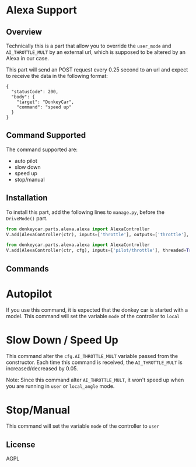 # Alexa Support
## Overview
Technically this is a part that allow you to override the `user_mode` and `AI_THROTTLE_MULT` by an external url, which is supposed to be altered by an Alexa in our case.

This part will send an POST request every 0.25 second to an url and expect to receive the data in the following format:

```
{
  "statusCode": 200,
  "body": {
    "target": "DonkeyCar",
    "command": "speed up"
  }
}
```

## Command Supported
The command supported are:
- auto pilot
- slow down
- speed up
- stop/manual

## Installation
To install this part, add the following lines to `manage.py`, before the `DriveMode()` part.

```python
from donkeycar.parts.alexa.alexa import AlexaController
V.add(AlexaController(ctr), inputs=['throttle'], outputs=['throttle'], threaded=True)

from donkeycar.parts.alexa.alexa import AlexaController
V.add(AlexaController(ctr, cfg), inputs=['pilot/throttle'], threaded=True)

```

## Commands
Autopilot
===
If you use this command, it is expected that the donkey car is started with a model. This command will set the variable `mode` of the controller to `local`

Slow Down / Speed Up
===
This command alter the `cfg.AI_THROTTLE_MULT` variable passed from the constructor. Each time this command is received, the `AI_THROTTLE_MULT` is increased/decreased by 0.05.

Note: Since this command alter `AI_THROTTLE_MULT`, it won't speed up when you are running in `user` or `local_angle` mode.


Stop/Manual
===
This command will set the variable `mode` of the controller to `user`

## License
AGPL